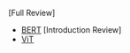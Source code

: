 [Full Review]
- [BERT](https://ionized-fortnight-fd6.notion.site/BERT-Pre-training-of-Deep-Bidirectional-Transformers-for-Language-Understanding-1e399124e3fb8087aec7cb44aef83ba3?pvs=4)
[Introduction Review]
- [ViT](https://ionized-fortnight-fd6.notion.site/An-Image-is-Worth-16x16-Words-Transformers-for-Image-Recognition-at-Scale-1e399124e3fb808c96b9ca1f835af323?pvs=4)
